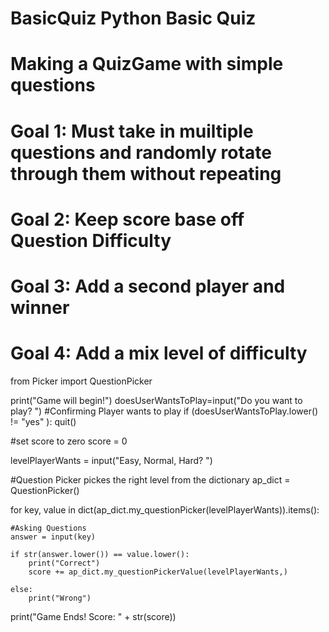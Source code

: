 # BasicQuiz Python Basic Quiz
# Making a QuizGame with simple questions
# Goal 1: Must take in muiltiple questions and randomly rotate through them without repeating
# Goal 2: Keep score base off Question Difficulty
# Goal 3: Add a second player and winner
# Goal 4: Add a mix level of difficulty

from Picker import QuestionPicker

print("Game will begin!")
doesUserWantsToPlay=input("Do you want to play? ")
#Confirming Player wants to play
if (doesUserWantsToPlay.lower() != "yes" ):
    quit()

#set score to zero
score = 0 

levelPlayerWants = input("Easy, Normal, Hard? ")

#Question Picker pickes the right level from the dictionary
ap_dict = QuestionPicker()

for key, value in dict(ap_dict.my_questionPicker(levelPlayerWants)).items():
    
    #Asking Questions
    answer = input(key)

    if str(answer.lower()) == value.lower():
        print("Correct")
        score += ap_dict.my_questionPickerValue(levelPlayerWants,)
        
    else:
        print("Wrong")
        

print("Game Ends! Score: " + str(score))
